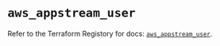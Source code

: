 # `aws_appstream_user`

Refer to the Terraform Registory for docs: [`aws_appstream_user`](https://registry.terraform.io/providers/hashicorp/aws/5.24.0/docs/resources/appstream_user).
